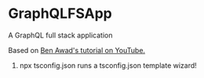 # GraphQLFSApp 
A GraphQL full stack application

Based on [Ben Awad's tutorial on YouTube.][1] 

1. npx tsconfig.json runs a tsconfig.json template wizard!

[1]: https://www.youtube.com/watch?v=I6ypD7qv3Z8